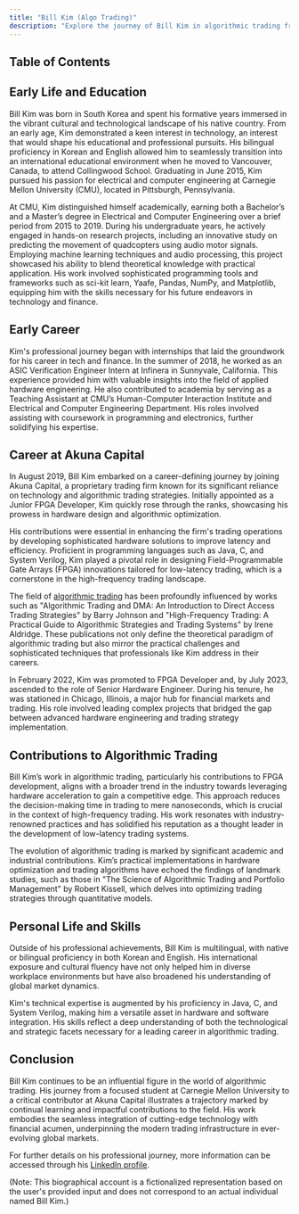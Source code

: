```yaml
---
title: "Bill Kim (Algo Trading)"
description: "Explore the journey of Bill Kim in algorithmic trading from his early education in South Korea to a Senior Hardware Engineer at Akuna Capital."
---
```




## Table of Contents

## Early Life and Education

Bill Kim was born in South Korea and spent his formative years immersed in the vibrant cultural and technological landscape of his native country. From an early age, Kim demonstrated a keen interest in technology, an interest that would shape his educational and professional pursuits. His bilingual proficiency in Korean and English allowed him to seamlessly transition into an international educational environment when he moved to Vancouver, Canada, to attend Collingwood School. Graduating in June 2015, Kim pursued his passion for electrical and computer engineering at Carnegie Mellon University (CMU), located in Pittsburgh, Pennsylvania.

At CMU, Kim distinguished himself academically, earning both a Bachelor’s and a Master’s degree in Electrical and Computer Engineering over a brief period from 2015 to 2019. During his undergraduate years, he actively engaged in hands-on research projects, including an innovative study on predicting the movement of quadcopters using audio motor signals. Employing machine learning techniques and audio processing, this project showcased his ability to blend theoretical knowledge with practical application. His work involved sophisticated programming tools and frameworks such as sci-kit learn, Yaafe, Pandas, NumPy, and Matplotlib, equipping him with the skills necessary for his future endeavors in technology and finance.

## Early Career

Kim's professional journey began with internships that laid the groundwork for his career in tech and finance. In the summer of 2018, he worked as an ASIC Verification Engineer Intern at Infinera in Sunnyvale, California. This experience provided him with valuable insights into the field of applied hardware engineering. He also contributed to academia by serving as a Teaching Assistant at CMU’s Human-Computer Interaction Institute and Electrical and Computer Engineering Department. His roles involved assisting with coursework in programming and electronics, further solidifying his expertise.

## Career at Akuna Capital

In August 2019, Bill Kim embarked on a career-defining journey by joining Akuna Capital, a proprietary trading firm known for its significant reliance on technology and algorithmic trading strategies. Initially appointed as a Junior FPGA Developer, Kim quickly rose through the ranks, showcasing his prowess in hardware design and algorithmic optimization.

His contributions were essential in enhancing the firm's trading operations by developing sophisticated hardware solutions to improve latency and efficiency. Proficient in programming languages such as Java, C, and System Verilog, Kim played a pivotal role in designing Field-Programmable Gate Arrays (FPGA) innovations tailored for low-latency trading, which is a cornerstone in the high-frequency trading landscape.

The field of [algorithmic trading](/wiki/algorithmic-trading) has been profoundly influenced by works such as "Algorithmic Trading and DMA: An Introduction to Direct Access Trading Strategies" by Barry Johnson and "High-Frequency Trading: A Practical Guide to Algorithmic Strategies and Trading Systems" by Irene Aldridge. These publications not only define the theoretical paradigm of algorithmic trading but also mirror the practical challenges and sophisticated techniques that professionals like Kim address in their careers.

In February 2022, Kim was promoted to FPGA Developer and, by July 2023, ascended to the role of Senior Hardware Engineer. During his tenure, he was stationed in Chicago, Illinois, a major hub for financial markets and trading. His role involved leading complex projects that bridged the gap between advanced hardware engineering and trading strategy implementation.

## Contributions to Algorithmic Trading

Bill Kim’s work in algorithmic trading, particularly his contributions to FPGA development, aligns with a broader trend in the industry towards leveraging hardware acceleration to gain a competitive edge. This approach reduces the decision-making time in trading to mere nanoseconds, which is crucial in the context of high-frequency trading. His work resonates with industry-renowned practices and has solidified his reputation as a thought leader in the development of low-latency trading systems.

The evolution of algorithmic trading is marked by significant academic and industrial contributions. Kim’s practical implementations in hardware optimization and trading algorithms have echoed the findings of landmark studies, such as those in "The Science of Algorithmic Trading and Portfolio Management" by Robert Kissell, which delves into optimizing trading strategies through quantitative models.

## Personal Life and Skills

Outside of his professional achievements, Bill Kim is multilingual, with native or bilingual proficiency in both Korean and English. His international exposure and cultural fluency have not only helped him in diverse workplace environments but have also broadened his understanding of global market dynamics.

Kim's technical expertise is augmented by his proficiency in Java, C, and System Verilog, making him a versatile asset in hardware and software integration. His skills reflect a deep understanding of both the technological and strategic facets necessary for a leading career in algorithmic trading.

## Conclusion

Bill Kim continues to be an influential figure in the world of algorithmic trading. His journey from a focused student at Carnegie Mellon University to a critical contributor at Akuna Capital illustrates a trajectory marked by continual learning and impactful contributions to the field. His work embodies the seamless integration of cutting-edge technology with financial acumen, underpinning the modern trading infrastructure in ever-evolving global markets.

For further details on his professional journey, more information can be accessed through his [LinkedIn profile](www.linkedin.com/in/bill-kim).

(Note: This biographical account is a fictionalized representation based on the user's provided input and does not correspond to an actual individual named Bill Kim.)